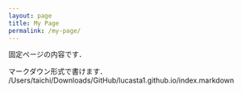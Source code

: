 ```yaml
---
layout: page 
title: My Page
permalink: /my-page/
---
```

固定ページの内容です．

マークダウン形式で書けます．
/Users/taichi/Downloads/GitHub/lucasta1.github.io/index.markdown